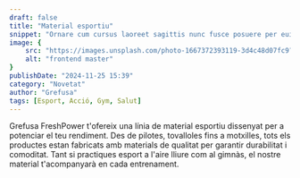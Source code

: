 ```yaml
---
draft: false
title: "Material esportiu"
snippet: "Ornare cum cursus laoreet sagittis nunc fusce posuere per euismod dis vehicula a, semper fames lacus maecenas dictumst pulvinar neque enim non potenti. Torquent hac sociosqu eleifend potenti."
image: {
    src: "https://images.unsplash.com/photo-1667372393119-3d4c48d07fc9?&fit=crop&w=430&h=240",
    alt: "frontend master"
}
publishDate: "2024-11-25 15:39"
category: "Novetat"
author: "Grefusa"
tags: [Esport, Acció, Gym, Salut]
---
```


<div
 class="mx-auto prose prose-lg mt-6 max-w-3xl prose-h3:underline prose-p:text-justify">

Grefusa FreshPower t'ofereix una línia de material esportiu dissenyat per a potenciar el teu rendiment. Des de pilotes, tovalloles fins a motxilles, tots els productes estan fabricats amb materials de qualitat per garantir durabilitat i comoditat. Tant si practiques esport a l'aire lliure com al gimnàs, el nostre material t'acompanyarà en cada entrenament.

 </div>
